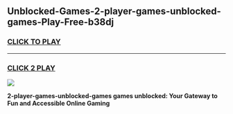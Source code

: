 
## Unblocked-Games-2-player-games-unblocked-games-Play-Free-b38dj
<h3>
<a href="https://premium76.site?title=2-player-games-unblocked-games&ref=09A">CLICK TO PLAY</a></h3>
<hr>

<h3>
<a href="https://premium76.site?title=2-player-games-unblocked-games&ref=09A">CLICK 2 PLAY</a>
  
</h3>

<a href="https://premium76.site?title=2-player-games-unblocked-games&ref=09A"><img src="https://clearcache.store/games.png"></a>


**2-player-games-unblocked-games games unblocked: Your Gateway to Fun and Accessible Online Gaming**
